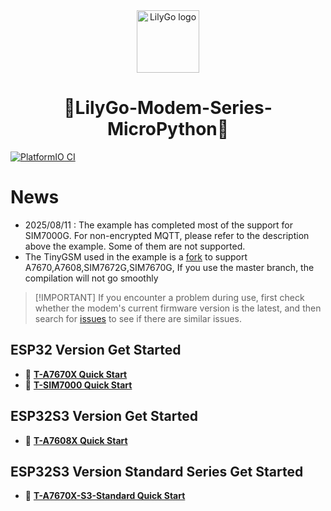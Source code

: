 <div align="center" markdown="1">
  <img src="images/LilyGo_logo.png" alt="LilyGo logo" width="100"/>
</div>


<h1 align = "center">🌟LilyGo-Modem-Series-MicroPython🌟</h1>

[![PlatformIO CI](https://github.com/Xinyuan-LilyGO/LilyGO-T-A76XX/actions/workflows/platformio.yml/badge.svg)](https://github.com/Xinyuan-LilyGO/LilyGO-T-A76XX/actions/workflows/platformio.yml)

# News

- 2025/08/11 : The example has completed most of the support for SIM7000G. For non-encrypted MQTT, please refer to the description above the example. Some of them are not supported.
- The TinyGSM used in the example is a [fork](https://github.com/lewisxhe/TinyGSM) to support A7670,A7608,SIM7672G,SIM7670G, If you use the master branch, the compilation will not go smoothly

> \[!IMPORTANT]
> If you encounter a problem during use, first check whether the modem's current firmware version is the latest, and then search for [issues](https://github.com/Xinyuan-LilyGO/LilyGo-Modem-Series/issues) to see if there are similar issues.
>

## ESP32 Version Get Started

- 🔧 **[T-A7670X Quick Start](./docs/en/esp32/a7670-esp32/REAMDE.MD)**
- 🔧 **[T-SIM7000 Quick Start](./docs/en/esp32/sim7000-esp32/REAMDE.MD)**

## ESP32S3 Version Get Started

- 🔧 **[T-A7608X Quick Start](./docs/en/esp32s3/a7608x-s3/REAMDE.MD)**

## ESP32S3 Version Standard Series Get Started

- 🔧 **[T-A7670X-S3-Standard Quick Start](./docs/en/esp32s3/a7670x-s3-standard/REAMDE.MD)**
